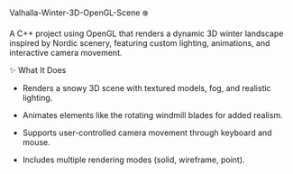 Valhalla-Winter-3D-OpenGL-Scene ❄️

A C++ project using OpenGL that renders a dynamic 3D winter landscape inspired by Nordic scenery, featuring custom lighting, animations, and interactive camera movement.

✨ What It Does
- Renders a snowy 3D scene with textured models, fog, and realistic lighting.

- Animates elements like the rotating windmill blades for added realism.

- Supports user-controlled camera movement through keyboard and mouse.

- Includes multiple rendering modes (solid, wireframe, point).
